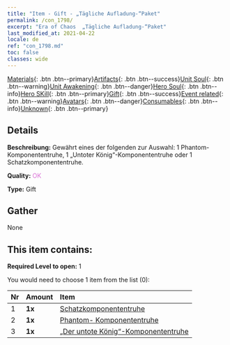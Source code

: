 ```yaml
---
title: "Item - Gift - „Tägliche Aufladung-“Paket"
permalink: /con_1798/
excerpt: "Era of Chaos  „Tägliche Aufladung-“Paket"
last_modified_at: 2021-04-22
locale: de
ref: "con_1798.md"
toc: false
classes: wide
---
```

 [Materials](/ItemsDE/){: .btn .btn--primary}[Artifacts](/ItemsDE/Artifacts/){: .btn .btn--success}[Unit Soul](/ItemsDE/UnitSoul/){: .btn .btn--warning}[Unit Awakening](/ItemsDE/UnitAwakening/){: .btn .btn--danger}[Hero Soul](/ItemsDE/HeroSoul/){: .btn .btn--info}[Hero SKill](/ItemsDE/HeroSkill/){: .btn .btn--primary}[Gift](/ItemsDE/Gift/){: .btn .btn--success}[Event related](/ItemsDE/Events/){: .btn .btn--warning}[Avatars](/ItemsDE/Avatars/){: .btn .btn--danger}[Consumables](/ItemsDE/Consumables/){: .btn .btn--info}[Unknown](/ItemsDE/Unknown/){: .btn .btn--primary}

## Details
 **Beschreibung:** Gewährt eines der folgenden zur Auswahl: 1 Phantom-Komponententruhe, 1 „Untoter König“-Komponententruhe oder 1 Schatzkomponententruhe.

 **Quality:** <span style="color: #DA70D6">OK</span>

 **Type:** Gift

## Gather

  None

## This item contains:

 **Required Level to open:** 1

 You would need to choose 1 item from the list (0):

  | Nr | Amount |     Item    |
  |:---|:-------|:------------|
  | 1 |  **1x** | [Schatzkomponententruhe](/ItemsDE/con_1383/) |  | 
  | 2 |  **1x** | [Phantom- Komponententruhe](/ItemsDE/con_1339/) |  | 
  | 3 |  **1x** | [„Der untote König“-Komponententruhe](/ItemsDE/con_1340/) |  | 
